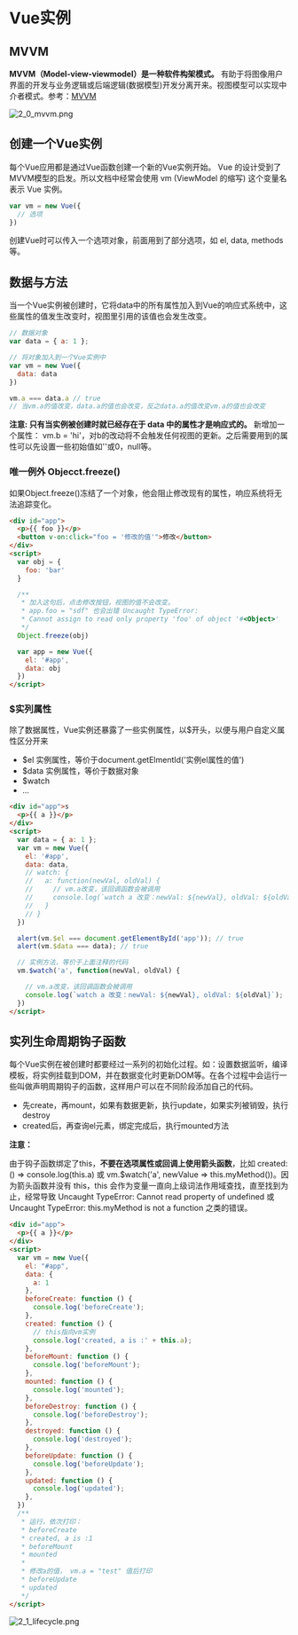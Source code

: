 
# Vue实例

## MVVM
**MVVM（Model-view-viewmodel）是一种软件构架模式。** 有助于将图像用户界面的开发与业务逻辑或后端逻辑(数据模型)开发分离开来。视图模型可以实现中介者模式。参考：[MVVM](images/https://zh.wikipedia.org/wiki/MVVM)

![2_0_mvvm.png](images/2_0_mvvm.png)


## 创建一个Vue实例
每个Vue应用都是通过Vue函数创建一个新的Vue实例开始。 Vue 的设计受到了MVVM模型的启发。所以文档中经常会使用 vm (ViewModel 的缩写) 这个变量名表示 Vue 实例。
```js
var vm = new Vue({
  // 选项
})
```

创建Vue时可以传入一个选项对象，前面用到了部分选项，如 el, data, methods等。

## 数据与方法
当一个Vue实例被创建时，它将data中的所有属性加入到Vue的响应式系统中，这些属性的值发生改变时，视图里引用的该值也会发生改变。

```js
// 数据对象
var data = { a: 1 };

// 将对象加入到一个Vue实例中
var vm = new Vue({
  data: data
})

vm.a === data.a // true
// 当vm.a的值改变，data.a的值也会改变，反之data.a的值改变vm.a的值也会改变
```

**注意: 只有当实例被创建时就已经存在于 data 中的属性才是响应式的。** 新增加一个属性： vm.b = 'hi'，对b的改动将不会触发任何视图的更新。之后需要用到的属性可以先设置一些初始值如''或0，null等。

### 唯一例外 Objecct.freeze()
如果Object.freeze()冻结了一个对象，他会阻止修改现有的属性，响应系统将无法追踪变化。
```html
<div id="app">
  <p>{{ foo }}</p>
  <button v-on:click="foo = '修改的值'">修改</button>
</div>
<script>
  var obj = {
    foo: 'bar'
  }

  /**
   * 加入这句后，点击修改按钮，视图的值不会改变。
   * app.foo = "sdf" 也会出错 Uncaught TypeError: 
   * Cannot assign to read only property 'foo' of object '#<Object>'
   */
  Object.freeze(obj)

  var app = new Vue({
    el: '#app',
    data: obj
  })
</script>
```
### $实列属性
除了数据属性，Vue实例还暴露了一些实例属性，以$开头，以便与用户自定义属性区分开来
- $el 实例属性，等价于document.getElmentId('实例el属性的值')
- $data 实例属性，等价于数据对象
- $watch 
- ...
```html
<div id="app">s
  <p>{{ a }}</p>
</div>
<script>
  var data = { a: 1 };
  var vm = new Vue({
    el: '#app',
    data: data,
    // watch: {
    //   a: function(newVal, oldVal) {
    //     // vm.a改变，该回调函数会被调用
    //     console.log(`watch a 改变：newVal: ${newVal}, oldVal: ${oldVal}`);
    //   }
    // }
  })

  alert(vm.$el === document.getElementById('app')); // true
  alert(vm.$data === data); // true

  // 实例方法，等价于上面注释的代码 
  vm.$watch('a', function(newVal, oldVal) {

    // vm.a改变，该回调函数会被调用
    console.log(`watch a 改变：newVal: ${newVal}, oldVal: ${oldVal}`);
  })
</script>
```

## 实列生命周期钩子函数
每个Vue实例在被创建时都要经过一系列的初始化过程。如：设置数据监听，编译模板，将实例挂载到DOM，并在数据变化时更新DOM等。在各个过程中会运行一些叫做声明周期钩子的函数，这样用户可以在不同阶段添加自己的代码。
- 先create，再mount，如果有数据更新，执行update，如果实列被销毁，执行destroy
- created后，再查询el元素，绑定完成后，执行mounted方法

**注意：**

由于钩子函数绑定了this，**不要在选项属性或回调上使用箭头函数**，比如 created: () => console.log(this.a) 或 vm.$watch('a', newValue => this.myMethod())。因为箭头函数并没有 this，this 会作为变量一直向上级词法作用域查找，直至找到为止，经常导致 Uncaught TypeError: Cannot read property of undefined 或 Uncaught TypeError: this.myMethod is not a function 之类的错误。

```html
<div id="app">
  <p>{{ a }}</p>
</div>
<script>
  var vm = new Vue({
    el: "#app",
    data: {
      a: 1
    },
    beforeCreate: function () {
      console.log('beforeCreate');
    },
    created: function () {
      // this指向vm实例
      console.log('created, a is :' + this.a);
    },
    beforeMount: function () {
      console.log('beforeMount');
    },
    mounted: function () {
      console.log('mounted');
    },
    beforeDestroy: function () {
      console.log('beforeDestroy');
    },
    destroyed: function () {
      console.log('destroyed');
    },
    beforeUpdate: function () {
      console.log('beforeUpdate');
    },        
    updated: function () {
      console.log('updated');
    },
  })
  /**
   * 运行，依次打印：
   * beforeCreate
   * created, a is :1
   * beforeMount  
   * mounted
   *
   * 修改a的值， vm.a = "test" 值后打印
   * beforeUpdate
   * updated 
   */
</script>
```
![2_1_lifecycle.png](images/2_1_lifecycle.png)